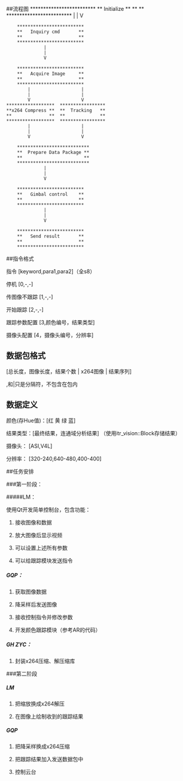 ##流程图
        *************************
        **     Initialize      **
        **                     **
        *************************
                  |
                  |
                  V
            
        *************************
        **   Inquiry cmd       **
        **                     **
        *************************
                  |
                  |
                  V

        *************************
        **   Acquire Image     **
        **                     **
        *************************
            |                   |
            |                   |
            V                   V
    ******************  *****************
    **x264 Compress **  **  Tracking   **
    **              **  **             **
    ******************  *****************
            |                   |
            |                   |
            V                   V

        ***************************
        **  Prepare Data Package **
        **                       **
        ***************************
                  |
                  |
                  V

        *************************
        **   Gimbal control    **
        **                     **
        *************************
                  |
                  |
                  V

        *************************
        **   Send result       **
        **                     **
        *************************

##指令格式

指令 [keyword,para1,para2]（全s8）

停机 [0,-,-] 

传图像不跟踪 [1,-,-]

开始跟踪    [2,-,-]

跟踪参数配置  [3,颜色编号，结果类型]

摄像头配置    [4，摄像头编号，分辨率]


## 数据包格式

[总长度，图像长度，结果个数 | x264图像 | 结果序列]


  ,和|只是分隔符，不包含在包内

## 数据定义

颜色(存Hue值)：[红 黄 绿 蓝]

结果类型：[最终结果，连通域分析结果] （使用itr_vision::Block存储结果）

摄像头： [ASI,V4L]

分辨率： [320-240,640-480,400-400]

##任务安排

###第一阶段：

#####LM：

使用Qt开发简单控制台，包含功能：

1. 接收图像和数据

1. 放大图像后显示视频

1. 可以设置上述所有参数

1. 可以给跟踪模块发送指令

##### GQP：

1. 获取图像数据

1. 降采样后发送图像

1. 接收控制指令并修改参数

1. 开发颜色跟踪模块（参考AR的代码）

##### GH ZYC：

1. 封装x264压缩、解压缩库

###第二阶段

##### LM

1. 把缩放换成x264解压

1. 在图像上绘制收到的跟踪结果

##### GQP

1. 把降采样换成x264压缩

1. 把跟踪结果加入发送数据包中

1. 控制云台